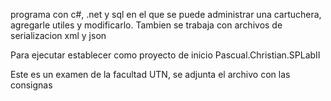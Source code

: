 programa con c#, .net y sql en el que se puede administrar una cartuchera, agregarle utiles y modificarlo. Tambien se trabaja con archivos de serializacion
xml y json

Para ejecutar establecer como proyecto de inicio Pascual.Christian.SPLabII

Este es un examen de la facultad UTN, se adjunta el archivo con las consignas

